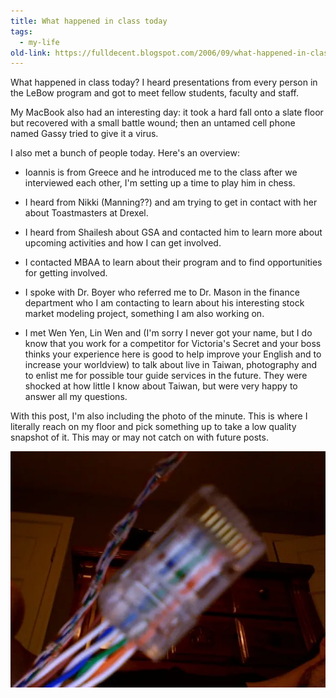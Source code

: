 ```yaml
---
title: What happened in class today
tags:
  - my-life
old-link: https://fulldecent.blogspot.com/2006/09/what-happened-in-class-today-i-heard.html
---
```


What happened in class today? I heard presentations from every person in the LeBow program and got to meet fellow students, faculty and staff.

My MacBook also had an interesting day: it took a hard fall onto a slate floor but recovered with a small battle wound; then an untamed cell phone named Gassy tried to give it a virus.

I also met a bunch of people today. Here's an overview:

- Ioannis is from Greece and he introduced me to the class after we interviewed each other, I'm setting up a time to play him in chess.

- I heard from Nikki (Manning??) and am trying to get in contact with her about Toastmasters at Drexel.

- I heard from Shailesh about GSA and contacted him to learn more about upcoming activities and how I can get involved.

- I contacted MBAA to learn about their program and to find opportunities for getting involved.

- I spoke with Dr. Boyer who referred me to Dr. Mason in the finance department who I am contacting to learn about his interesting stock market modeling project, something I am also working on.

- I met Wen Yen, Lin Wen and (I'm sorry I never got your name, but I do know that you work for a competitor for Victoria's Secret and your boss thinks your experience here is good to help improve your English and to increase your worldview) to talk about live in Taiwan, photography and to enlist me for possible tour guide services in the future. They were shocked at how little I know about Taiwan, but were very happy to answer all my questions.

With this post, I'm also including the photo of the minute. This is where I literally reach on my floor and pick something up to take a low quality snapshot of it. This may or may not catch on with future posts.

![Wire](/assets/images/2006-09-22-what-happened-in-class-today.webp)
